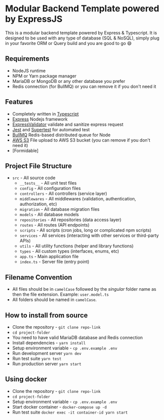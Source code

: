 # Modular Backend Template powered by ExpressJS
This is a modular backend template powered by Express & Typescript. It is designed to be used with any type of database (SQL & NoSQL), simply plug in your favorite ORM or Query build and you are good to go :smile:

## Requirements
- NodeJS runtime
- NPM or Yarn package manager
- MariaDB or MongoDB or any other database you prefer
- Redis connection (for BullMQ) or you can remove it if you don't need it

## Features
- Completely written in [Typescript](https://typescriptlang.org/)
- [Express](https://expressjs.com/) Nodejs framework
- [ExpressValidator](https://express-validator.github.io/docs) validate and sanitize express request
- [Jest](https://jestjs.io) and [Supertest](https://www.npmjs.com/package/supertest) for automated test
- [BullMQ](https://docs.bullmq.io/) Redis-based distributed queue for Node
- [AWS S3](https://aws.amazon.com/s3/) File upload to AWS S3 bucket (you can remove if you don't need it)
- [Formidable]

## Project File Structure
- `src` - All source code
  - `__tests__` - All unit test files
  - `config` - All configuration files
  - `controllers` - All controllers (service layer)
  - `middlewares` - All middlewares (validation, authentication, authorization, etc)
  - `migration` - All database migration files
  - `models` - All database models
  - `repositories` - All repositories (data access layer)
  - `routes` - All routes (API endpoints)
  - `scripts` - All scripts (cron jobs, long or complicated npm scripts)
  - `services` - All services (interacting with other services or third-party APIs)
  - `utils` - All utility functions (helper and library functions)
  - `types` - All custom types (interfaces, enums, etc)
  - `app.ts` - Main application file
  - `index.ts` - Server file (entry point)

## Filename Convention
- All files should be in `camelCase` followed by the _singular_ folder name as then the file extension. Example: `user.model.ts` 
- All folders should be named in `camelCase`.

## How to install from source
- Clone the repository - `git clone repo-link`
- `cd project-folder`
- You need to have valid MariaDB database and Redis connection
- Install dependencies - `yarn install`
- Setup environment variable - `cp .env.example .env`
- Run development server `yarn dev`
- Run test suite `yarn test`
- Run production server `yarn start`

## Using docker
- Clone the repository - `git clone repo-link`
- `cd project-folder`
- Setup environment variable - `cp .env.example .env`
- Start docker container - `docker-compose up -d`
- Run test suite `docker exec -it container-id yarn start`
